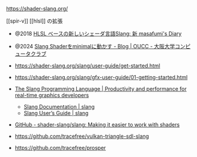 https://shader-slang.org/

[[spir-v]]
[[hlsl]] の拡張

- @2018 [HLSL ベースの新しいシェーダ言語Slang: 新 masafumi's Diary](http://masafumi.cocolog-nifty.com/masafumis_diary/2018/11/hlsl-slang-8752.html)
- @2024 [Slang Shaderをminimalに動かす - Blog | OUCC - 大阪大学コンピュータクラブ](https://oucc.org/blog/articles/2024-12-31-slang/)
- https://shader-slang.org/slang/user-guide/get-started.html
- https://shader-slang.org/slang/gfx-user-guide/01-getting-started.html

- [The Slang Programming Language | Productivity and performance for real-time graphics developers](https://shader-slang.com/)
  - [Slang Documentation | slang](https://shader-slang.com/slang/)
  - [Slang User’s Guide | slang](https://shader-slang.com/slang/user-guide/)
- [GitHub - shader-slang/slang: Making it easier to work with shaders](https://github.com/shader-slang/slang)

- https://github.com/tracefree/vulkan-triangle-sdl-slang
- https://github.com/tracefree/prosper
